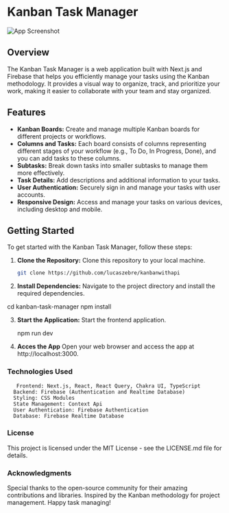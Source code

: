 # Kanban Task Manager

![App Screenshot](/public/assets/Kanban.jpg)

## Overview

The Kanban Task Manager is a web application built with Next.js and Firebase that helps you efficiently manage your tasks using the Kanban methodology. It provides a visual way to organize, track, and prioritize your work, making it easier to collaborate with your team and stay organized.



## Features

- **Kanban Boards:** Create and manage multiple Kanban boards for different projects or workflows.
- **Columns and Tasks:** Each board consists of columns representing different stages of your workflow (e.g., To Do, In Progress, Done), and you can add tasks to these columns.
- **Subtasks:** Break down tasks into smaller subtasks to manage them more effectively.
- **Task Details:** Add descriptions and additional information to your tasks.
- **User Authentication:** Securely sign in and manage your tasks with user accounts.
- **Responsive Design:** Access and manage your tasks on various devices, including desktop and mobile.

## Getting Started

To get started with the Kanban Task Manager, follow these steps:

1. **Clone the Repository:** Clone this repository to your local machine.

   ```bash
   git clone https://github.com/lucaszebre/kanbanwithapi
   
2.  **Install Dependencies:** Navigate to the project directory and install the required dependencies.


   cd kanban-task-manager
    npm install

3. **Start the Application:** Start the frontend application.

    npm run dev

4. **Acces the App** Open your web browser and access the app at http://localhost:3000.

### Technologies Used

       Frontend: Next.js, React, React Query, Chakra UI, TypeScript
      Backend: Firebase (Authentication and Realtime Database)
      Styling: CSS Modules
      State Management: Context Api
      User Authentication: Firebase Authentication
      Database: Firebase Realtime Database

### License
This project is licensed under the MIT License - see the LICENSE.md file for details.

### Acknowledgments
Special thanks to the open-source community for their amazing contributions and libraries.
Inspired by the Kanban methodology for project management.
Happy task managing!
